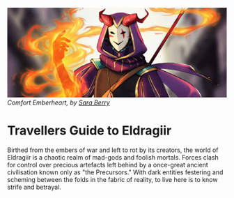 ![](./assets/header-comfort.jpg)
_Comfort Emberheart, by [Sara Berry](https://www.artstation.com/saraberry)_

# Travellers Guide to Eldragiir

Birthed from the embers of war and left to rot by its creators, the world of Eldragiir is a chaotic realm of mad-gods and foolish mortals. Forces clash for control over precious artefacts left behind by a once-great ancient civilisation known only as "the Precursors." With dark entities festering and scheming between the folds in the fabric of reality, to live here is to know strife and betrayal.

